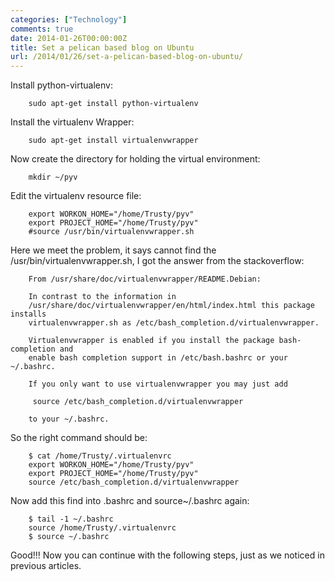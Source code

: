 ```yaml
---
categories: ["Technology"]
comments: true
date: 2014-01-26T00:00:00Z
title: Set a pelican based blog on Ubuntu
url: /2014/01/26/set-a-pelican-based-blog-on-ubuntu/
---
```


Install python-virtualenv:

```
	sudo apt-get install python-virtualenv

```
Install the virtualenv Wrapper:

```
	sudo apt-get install virtualenvwrapper

```
Now create the directory for holding the virtual environment:

```
	mkdir ~/pyv

```
Edit the virtualenv resource file:

```
	export WORKON_HOME="/home/Trusty/pyv"
	export PROJECT_HOME="/home/Trusty/pyv"
	#source /usr/bin/virtualenvwrapper.sh

```
Here we meet the problem, it says cannot find the /usr/bin/virtualenvwrapper.sh, I got the answer from the stackoverflow: 

```
	From /usr/share/doc/virtualenvwrapper/README.Debian:
	
	In contrast to the information in
	/usr/share/doc/virtualenvwrapper/en/html/index.html this package installs
	virtualenvwrapper.sh as /etc/bash_completion.d/virtualenvwrapper.
	
	Virtualenvwrapper is enabled if you install the package bash-completion and
	enable bash completion support in /etc/bash.bashrc or your ~/.bashrc.
	
	If you only want to use virtualenvwrapper you may just add
	
	 source /etc/bash_completion.d/virtualenvwrapper
	
	to your ~/.bashrc.

```
So the right command should be: 

```
	$ cat /home/Trusty/.virtualenvrc 
	export WORKON_HOME="/home/Trusty/pyv"
	export PROJECT_HOME="/home/Trusty/pyv"
	source /etc/bash_completion.d/virtualenvwrapper

```
Now add this find into .bashrc and source~/.bashrc again:

```
	$ tail -1 ~/.bashrc 
	source /home/Trusty/.virtualenvrc
	$ source ~/.bashrc	

```
Good!!! Now you can continue with the following steps, just as we noticed in previous articles. 
